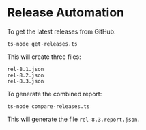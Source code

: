 # Release Automation

To get the latest releases from GitHub:

```
ts-node get-releases.ts
```

This will create three files:

```
rel-8.1.json
rel-8.2.json
rel-8.3.json
```

To generate the combined report:

```
ts-node compare-releases.ts
```

This will generate the file `rel-8.3.report.json`.